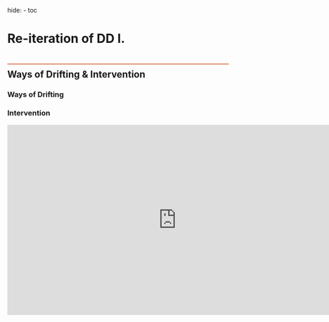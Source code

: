 hide:
    - toc


# Re-iteration of DD I.
<div style="height:2px; background-color: #E17858; margin-top: 40px; margin-bottom: -20px;"></div>

## Ways of Drifting & Intervention 

### Ways of Drifting

### Intervention

<iframe width="768" height="432" src="https://miro.com/app/live-embed/uXjVNzLbN80=/?moveToViewport=-1813,-1422,7288,3297&embedId=886535282466" frameborder="0" scrolling="no" allow="fullscreen; clipboard-read; clipboard-write" allowfullscreen></iframe>


